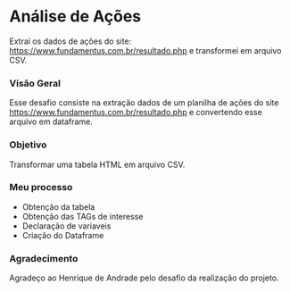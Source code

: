 # Análise de Ações

Extraí os dados de ações do site: https://www.fundamentus.com.br/resultado.php e transformei em arquivo CSV.

### Visão Geral

Esse desafio consiste na extração dados de um planilha de ações do site https://www.fundamentus.com.br/resultado.php e convertendo esse arquivo em dataframe.

### Objetivo

Transformar uma tabela HTML em arquivo CSV.


### Meu processo

- Obtenção da tabela
- Obtenção das TAGs de interesse
- Declaração de variaveis
- Criação do Dataframe

### Agradecimento

Agradeço ao Henrique de Andrade pelo desafio da realização do projeto.
